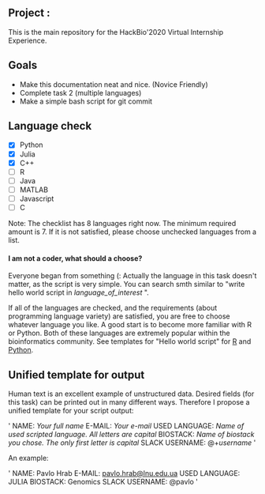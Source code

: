 ## Project : 
This is the main repository for the HackBio'2020 Virtual Internship Experience.

## Goals
* Make this documentation neat and nice. (Novice Friendly)
* Complete task 2 (multiple languages)
* Make a simple bash script for git commit

## Language check
- [x] Python
- [x] Julia
- [x] C++
- [ ] R 
- [ ] Java
- [ ] MATLAB
- [ ] Javascript 
- [ ] C

Note: The checklist has 8 languages right now. The minimum required amount is 7. If it is not satisfied, please choose unchecked languages from a list. 

#### I am not a coder, what should a choose?
Everyone began from something (: Actually the language in this task doesn't matter, as the script is very simple.
You can search smth similar to "write hello world script in *language_of_interest* ".

If all of the languages are checked, and the requirements (about programming language variety) are satisfied, you are free to choose whatever language you like. A good start is to become more familiar with R or Python. Both of these languages are extremely popular within the bioinformatics community. See templates for "Hello world script" for [R](https://www.geeksforgeeks.org/hello-world-in-r-programming/) and [Python](https://www.learnpython.org/en/Hello,_World!).

## Unified template for output
Human text is an excellent example of unstructured data. Desired fields (for this task) can be printed out in many different ways. Therefore I propose a unified template for your script output:

'
NAME: *Your full name*
E-MAIL: *Your e-mail*
USED LANGUAGE: *Name of used scripted language. All letters are capital*
BIOSTACK: *Name of biostack you chose. The only first letter is capital*
SLACK USERNAME: @+*username*
'

An example:

'
NAME: Pavlo Hrab
E-MAIL: pavlo.hrab@lnu.edu.ua
USED LANGUAGE: JULIA
BIOSTACK: Genomics
SLACK USERNAME: @pavlo
'
